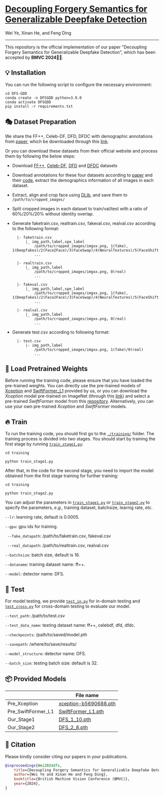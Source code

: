 # [Decoupling Forgery Semantics for Generalizable Deepfake Detection](https://arxiv.org/abs/2406.09739)

Wei Ye, Xinan He, and Feng Ding
_________________

This repository is the official implementation of our paper "Decoupling Forgery Semantics for Generalizable Deepfake Detection", which has been accepted by **BMVC 2024**🎉🎉. 

## 💡 Installation
You can run the following script to configure the necessary environment:

```
cd DFS-GDD
conda create -n DFSGDD python=3.9.0
conda activate DFSGDD
pip install -r requirements.txt
```

## 🎭 Dataset Preparation

We share the FF++, Celeb-DF, DFD, DFDC with demographic annotations from [paper](https://arxiv.org/pdf/2208.05845.pdf),  which be downloaded through this [link](https://purdue0-my.sharepoint.com/:f:/g/personal/lin1785_purdue_edu/EtMK0nfxMldAikDxesIo6ckBVHMME1iIV1id_ZsbM9hsqg?e=WayYoy). 

Or you can download these datasets from their official website and process them by following the below steps:
- Download [FF++](https://github.com/ondyari/FaceForensics), [Celeb-DF](https://github.com/yuezunli/celeb-deepfakeforensics), [DFD](https://ai.googleblog.com/2019/09/contributing-data-to-deepfake-detection.html) and [DFDC](https://ai.facebook.com/datasets/dfdc/) datasets
- Download annotations for these four datasets according to [paper](https://arxiv.org/pdf/2208.05845.pdf) and their [code](https://github.com/pterhoer/DeepFakeAnnotations), extract the demographics information of all images in each dataset. 
- Extract, align and crop face using [DLib](https://www.jmlr.org/papers/volume10/king09a/king09a.pdf), and save them to `/path/to/cropped_images/`
- Split cropped images in each dataset to train/val/test with a ratio of 60%/20%/20% without identity overlap.
- Generate faketrain.csv, realtrain.csv, fakeval.csv, realval.csv according to the following format:
  
		|- faketrain.csv
			|_ img_path,label,spe_label
				/path/to/cropped_images/imgxx.png, 1(fake), 1(Deepfakes)/2(Face2Face)/3(FaceSwap)/4(NeuralTextures)/5(FaceShifter)
				...

		|- realtrain.csv
			|_ img_path,label
				/path/to/cropped_images/imgxx.png, 0(real)
				...

		|- fakeval.csv
			|_ img_path,label,spe_label
				/path/to/cropped_images/imgxx.png, 1(fake), 1(Deepfakes)/2(Face2Face)/3(FaceSwap)/4(NeuralTextures)/5(FaceShifter)
				...

		|- realval.csv
			|_ img_path,label
				/path/to/cropped_images/imgxx.png, 0(real)
				...
		
- Generate test.csv according to following format:

		|- test.csv
			|- img_path,label
				/path/to/cropped_images/imgxx.png, 1(fake)/0(real)
				...

## 💫 Load Pretrained Weights
Before running the training code, please ensure that you have loaded the pre-trained weights. You can directly use the pre-trained models of [Xception](https://www.dropbox.com/scl/fi/mr3b2fksm2al1a8sjyf9t/xception-b5690688.pth?rlkey=6glri2bfj6djfdbmdf52g6ikq&st=om3vz7ru&dl=0) and [SwiftFormer_L1](https://www.dropbox.com/scl/fi/tezc62c3vdg44i6q79f2a/SwiftFormer_L1.pth?rlkey=1qkd695lbg4q18hxo3nsnzy6w&st=nstk1z2n&dl=0) provided by us, or you can download the *Xception* model pre-trained on ImageNet (through this [link](http://data.lip6.fr/cadene/pretrainedmodels/xception-b5690688.pth)) and select a pre-trained *SwiftFormer* model from this [repository](https://github.com/Amshaker/SwiftFormer). Alternatively, you can use your own pre-trained *Xception* and *SwiftFormer* models.

## 🔥 Train
To run the training code, you should first go to the [`./training/`](./training/) folder. The training process is divided into two stages. You should start by training the first stage by running [`train_stage1.py`](training/train_stage1.py):

```
cd training

python train_stage1.py 
```
After that, in the code for the second stage, you need to import the model obtained from the first stage training for further training:

```
cd training

python train_stage2.py 
```

You can adjust the parameters in [`train_stage1.py`](training/train_stage1.py) or [`train_stage2.py`](training/train_stage2.py) to specify the parameters, *e.g.,* training dataset, batchsize, learnig rate, *etc*.

`--lr`: learning rate, default is 0.0005. 

`--gpu`: gpu ids for training.

` --fake_datapath`: /path/to/faketrain.csv, fakeval.csv

` --real_datapath`: /path/to/realtrain.csv, realval.csv

`--batchsize`: batch size, default is 16.

`--dataname`: training dataset name: ff++.

`--model`: detector name: DFS.

## 🤩 Test
For model testing, we provide [`test_in.py`](training/test_in.py) for in-domain testing and [`test_cross.py`](training/test_cross.py) for cross-domain testing to evaluate our model.

`--test_path`: /path/to/test.csv 

`--test_data_name`: testing dataset name: ff++, celebdf, dfd, dfdc.

`--checkpoints`: /path/to/saved/model.pth 

`--savepath`: /where/to/save/results/ 

`--model_structure`: detector name: DFS.

`--batch_size`: testing batch size: default is 32.

## 📦 Provided Models
|                    | File name                                          |
|--------------------|----------------------------------------------------|
| Pre_Xception       | [xception-b5690688.pth](https://www.dropbox.com/scl/fi/mr3b2fksm2al1a8sjyf9t/xception-b5690688.pth?rlkey=6glri2bfj6djfdbmdf52g6ikq&st=om3vz7ru&dl=0) |
| Pre_SwiftFormer_L1 | [SwiftFormer_L1.pth](https://www.dropbox.com/scl/fi/tezc62c3vdg44i6q79f2a/SwiftFormer_L1.pth?rlkey=1qkd695lbg4q18hxo3nsnzy6w&st=nstk1z2n&dl=0) |
| Our_Stage1         | [DFS_1_10.pth](https://www.dropbox.com/scl/fi/rzl2h3ljyjjaptn24bz0r/DFS_1_10.pth?rlkey=2dnn285zlwbyrrimlgkox3scu&st=cz6u44hd&dl=0) |
| Our_Stage2         | [DFS_2_8.pth](https://www.dropbox.com/scl/fi/w9gai5wgvlowygdlqk2we/DFS_2_8.pth?rlkey=7iqfv1y9d30cfst2mdv2wqvym&st=2acf0c3e&dl=0)   | 

## 📖 Citation
Please kindly consider citing our papers in your publications. 
```BibTeX
@inproceedings{Wei2024dfs,
    title={Decoupling Forgery Semantics for Generalizable Deepfake Detection},
    author={Wei Ye and Xinan He and Feng Ding},
    booktitle={British Machine Vision Conference (BMVC)},
    year={2024},
}
```